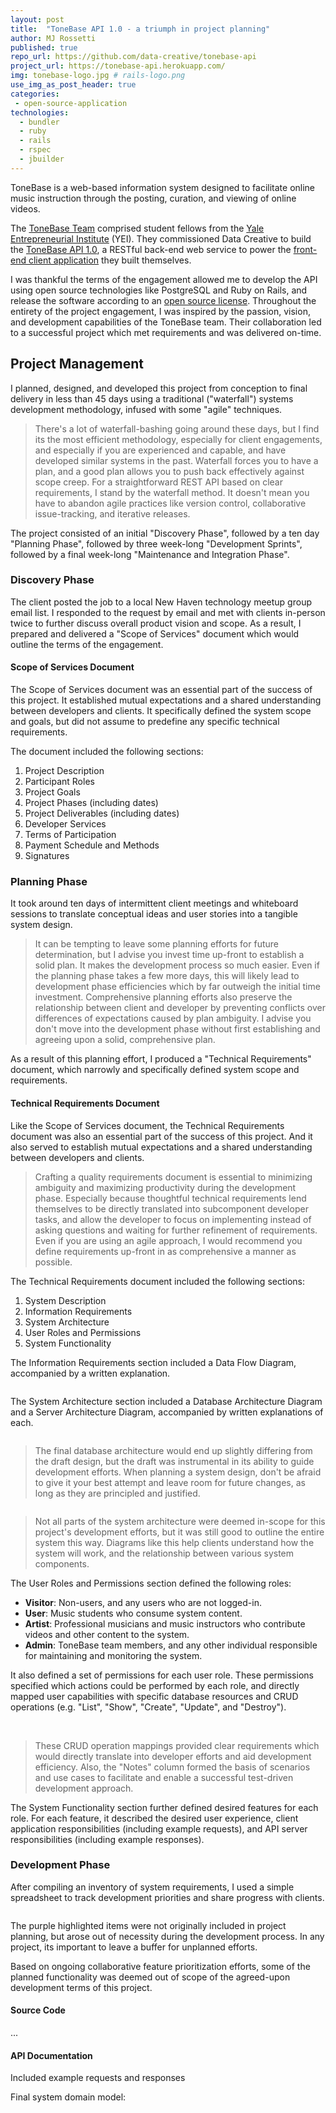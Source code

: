 ```yaml
---
layout: post
title:  "ToneBase API 1.0 - a triumph in project planning"
author: MJ Rossetti
published: true
repo_url: https://github.com/data-creative/tonebase-api
project_url: https://tonebase-api.herokuapp.com/
img: tonebase-logo.jpg # rails-logo.png
use_img_as_post_header: true
categories:
 - open-source-application
technologies:
  - bundler
  - ruby
  - rails
  - rspec
  - jbuilder
---
```


ToneBase is a web-based information system designed to facilitate online music instruction through the posting, curation, and viewing of online videos.

The [ToneBase Team](https://twitter.com/tonebaseteam) comprised student fellows from the [Yale Entrepreneurial Institute](https://www.city.yale.edu/) (YEI). They commissioned Data Creative to build the [ToneBase API 1.0](https://tonebase-api.herokuapp.com/), a RESTful back-end web service to power the [front-end client application](https://tonebase.co/) they built themselves.

I was thankful the terms of the engagement allowed me to develop the API using open source technologies like PostgreSQL and Ruby on Rails, and release the software according to an [open source license](https://github.com/data-creative/tonebase-api/blob/master/LICENSE.md). Throughout the entirety of the project engagement, I was inspired by the passion, vision, and development capabilities of the ToneBase team. Their collaboration led to a successful project which met requirements and was delivered on-time.

## Project Management

I planned, designed, and developed this project from conception to final delivery in less than 45 days using a traditional ("waterfall") systems development methodology, infused with some "agile" techniques.

> There's a lot of waterfall-bashing going around these days, but I find its the most efficient methodology, especially for client engagements, and especially if you are experienced and capable, and have developed similar systems in the past. Waterfall forces you to have a plan, and a good plan allows you to push back effectively against scope creep. For a straightforward REST API based on clear requirements, I stand by the waterfall method. It doesn't mean you have to abandon agile practices like version control, collaborative issue-tracking, and iterative releases.

The project consisted of an initial "Discovery Phase", followed by a ten day "Planning Phase", followed by three week-long "Development Sprints", followed by a final week-long "Maintenance and Integration Phase".

### Discovery Phase

The client posted the job to a local New Haven technology meetup group email list. I responded to the request by email and met with clients in-person twice to further discuss overall product vision and scope. As a result, I prepared and delivered a "Scope of Services" document which would outline the terms of the engagement.

#### Scope of Services Document

The Scope of Services document was an essential part of the success of this project. It established mutual expectations and a shared understanding between developers and clients. It specifically defined the system scope and goals, but did not assume to predefine any specific technical requirements.

The document included the following sections:

  1. Project Description
  2. Participant Roles
  3. Project Goals
  4. Project Phases (including dates)
  5. Project Deliverables (including dates)
  6. Developer Services
  7. Terms of Participation
  8. Payment Schedule and Methods
  9. Signatures

### Planning Phase

It took around ten days of intermittent client meetings and whiteboard sessions to translate conceptual ideas and user stories into a tangible system design.

> It can be tempting to leave some planning efforts for future determination, but I advise you invest time up-front to establish a solid plan. It makes the development process so much easier. Even if the planning phase takes a few more days, this will likely lead to development phase efficiencies which by far outweigh the initial time investment. Comprehensive planning efforts also preserve the relationship between client and developer by preventing conflicts over differences of expectations caused by plan ambiguity. I advise you don't move into the development phase without first establishing and agreeing upon a solid, comprehensive plan.

As a result of this planning effort, I produced a "Technical Requirements" document, which narrowly and specifically defined system scope and requirements.

#### Technical Requirements Document

Like the Scope of Services document, the Technical Requirements document was also an essential part of the success of this project. And it also served to establish mutual expectations and a shared understanding between developers and clients.

> Crafting a quality requirements document is essential to minimizing ambiguity and maximizing productivity during the development phase. Especially because thoughtful technical requirements lend themselves to be directly translated into subcomponent developer tasks, and allow the developer to focus on implementing instead of asking questions and waiting for further refinement of requirements. Even if you are using an agile approach, I would recommend you define requirements up-front in as comprehensive a manner as possible.

The Technical Requirements document included the following sections:

  1. System Description
  2. Information Requirements
  3. System Architecture
  4. User Roles and Permissions
  5. System Functionality

The Information Requirements section included a Data Flow Diagram, accompanied by a written explanation.

<img class="img-responsive" src="{{ site.base_url }}/assets/img/posts/tonebase-req-data-flow-diagram.png" alt="">

The System Architecture section included a Database Architecture Diagram and a Server Architecture Diagram, accompanied by written explanations of each.

<img class="img-responsive" src="{{ site.base_url }}/assets/img/posts/tonebase-req-database-architecture-diagram.png" alt="">

> The final database architecture would end up slightly differing from the draft design, but the draft was instrumental in its ability to guide development efforts. When planning a system design, don't be afraid to give it your best attempt and leave room for future changes, as long as they are principled and justified.

<img class="img-responsive" src="{{ site.base_url }}/assets/img/posts/tonebase-req-server-architecture-diagram.png" alt="">

> Not all parts of the system architecture were deemed in-scope for this project's development efforts, but it was still good to outline the entire system this way. Diagrams like this help clients understand how the system will work, and the relationship between various system components.

The User Roles and Permissions section defined the following roles:

  + **Visitor**: Non-users, and any users who are not logged-in.
  + **User**: Music students who consume system content.
  + **Artist**: Professional musicians and music instructors who contribute videos and other content to the system.
  + **Admin**: ToneBase team members, and any other individual responsible for maintaining and monitoring the system.

It also defined a set of permissions for each user role. These permissions specified which actions could be performed by each role, and directly mapped user capabilities with specific database resources and CRUD operations (e.g. "List", "Show", "Create", "Update", and "Destroy").

<img class="img-responsive" src="{{ site.base_url }}/assets/img/posts/tonebase-req-permissions-visitor.png" alt="">

<img class="img-responsive" src="{{ site.base_url }}/assets/img/posts/tonebase-req-permissions-user.png" alt="">

<img class="img-responsive" src="{{ site.base_url }}/assets/img/posts/tonebase-req-permissions-artist.png" alt="">

<img class="img-responsive" src="{{ site.base_url }}/assets/img/posts/tonebase-req-permissions-admin.png" alt="">

> These CRUD operation mappings provided clear requirements which would directly translate into developer efforts and aid development efficiency. Also, the "Notes" column formed the basis of scenarios and use cases to facilitate and enable a successful test-driven development approach.

The System Functionality section further defined desired features for each role. For each feature, it described the desired user experience, client application responsibilities (including example requests), and API server responsibilities (including example responses).

### Development Phase

After compiling an inventory of system requirements, I used a simple spreadsheet to track development priorities and share progress with clients.

<img class="img-responsive" src="{{ site.base_url }}/assets/img/posts/tonebase-dev-priorities.png" alt="">

The purple highlighted items were not originally included in project planning, but arose out of necessity during the development process. In any project, its important to leave a buffer for unplanned efforts.






Based on ongoing collaborative feature prioritization efforts, some of the planned functionality was deemed out of scope of the agreed-upon development terms of this project.

#### Source Code

...

#### API Documentation


Included example requests and responses

Final system domain model:

<img class="img-responsive" src="{{ site.base_url }}/assets/img/posts/tonebase-final-erd.png" alt="">
